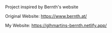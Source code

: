 Project inspired by Bernth's website

Original Website: https://www.bernth.at/

My Website: https://glhmartins-bernth.netlify.app/
